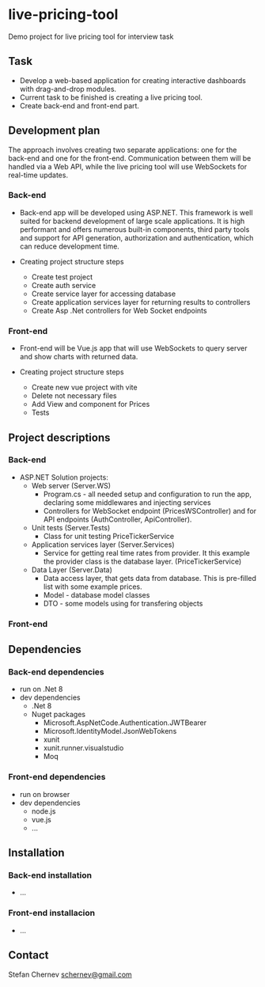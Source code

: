 # live-pricing-tool
Demo project for live pricing tool for interview task

## Task
* Develop a web-based application for creating interactive dashboards with drag-and-drop modules.
* Current task to be finished is creating a live pricing tool.
* Create back-end and front-end part.

## Development plan
The approach involves creating two separate applications: one for the back-end and one for the front-end. Communication between them will be handled via a Web API, while the live pricing tool will use WebSockets for real-time updates.

### Back-end
* Back-end app will be developed using ASP.NET. This framework is well suited for backend development of large scale applications. It is high performant and offers numerous built-in components, third party tools and support for API generation, authorization and authentication, which can reduce development time.
  
* Creating project structure steps
  * Create test project
  * Create auth service
  * Create service layer for accessing database
  * Create application services layer for returning results to controllers
  * Create Asp .Net controllers for Web Socket endpoints

### Front-end
* Front-end will be Vue.js app that will use WebSockets to query server and show charts with returned data.

* Creating project structure steps
   * Create new vue project with vite
   * Delete not necessary files
   * Add View and component for Prices
   * Tests

## Project descriptions

### Back-end
* ASP.NET Solution projects:
  * Web server (Server.WS)
      * Program.cs - all needed setup and configuration to run the app, declaring some middlewares and injecting services
      * Controllers for WebSocket endpoint (PricesWSController) and for API endpoints (AuthController, ApiController).
  * Unit tests (Server.Tests)
      * Class for unit testing PriceTickerService
  * Application services layer (Server.Services)
      * Service for getting real time rates from provider. It this example the provider class is the database layer. (PriceTickerService)
  * Data Layer (Server.Data)
      * Data access layer, that gets data from database. This is pre-filled list with some example prices.
      * Model - database model classes
      * DTO - some models using for transfering objects

### Front-end


## Dependencies
### Back-end dependencies
* run on .Net 8
* dev dependencies
  * .Net 8
  * Nuget packages
    * Microsoft.AspNetCode.Authentication.JWTBearer
    * Microsoft.IdentityModel.JsonWebTokens
    * xunit
    * xunit.runner.visualstudio
    * Moq
### Front-end dependencies
* run on browser
* dev dependencies
  * node.js
  * vue.js
  * ...

## Installation
### Back-end installation
* ...
### Front-end installacion
* ...

## Contact
Stefan Chernev
schernev@gmail.com
